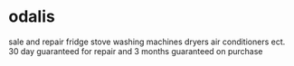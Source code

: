 odalis
======

sale and repair  fridge stove washing machines dryers air conditioners ect. 30 day guaranteed for repair and 3 months guaranteed on purchase
